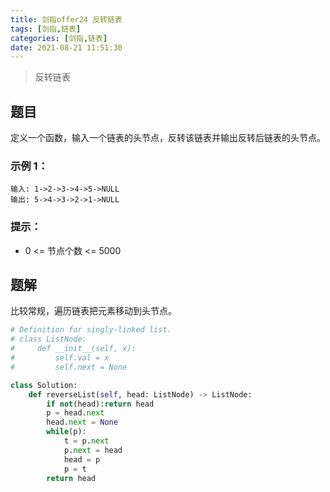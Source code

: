 ```yaml
---
title: 剑指offer24 反转链表
tags: [剑指,链表]
categories: [剑指,链表]
date: 2021-08-21 11:51:30
---
```


> 反转链表

## 题目

定义一个函数，输入一个链表的头节点，反转该链表并输出反转后链表的头节点。

### 示例 1：

```
输入: 1->2->3->4->5->NULL
输出: 5->4->3->2->1->NULL
```

### 提示：

- 0 <= 节点个数 <= 5000

## 题解

比较常规，遍历链表把元素移动到头节点。

```python
# Definition for singly-linked list.
# class ListNode:
#     def __init__(self, x):
#         self.val = x
#         self.next = None

class Solution:
    def reverseList(self, head: ListNode) -> ListNode:
        if not(head):return head
        p = head.next
        head.next = None
        while(p):
            t = p.next
            p.next = head
            head = p
            p = t
        return head
```

